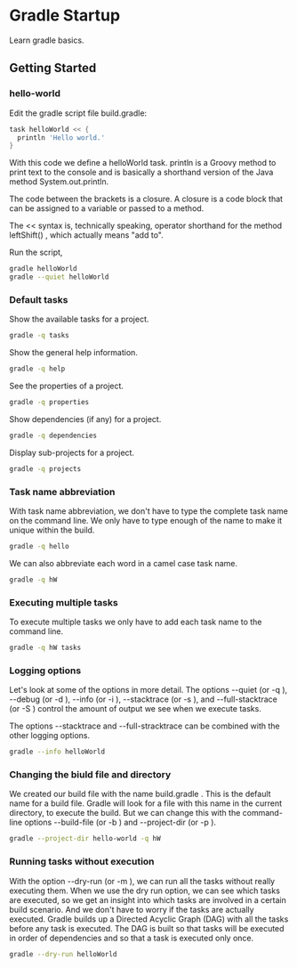 # Gradle Startup
Learn gradle basics.

## Getting Started

### hello-world

Edit the gradle script file build.gradle:

```gradle
task helloWorld << {
  println 'Hello world.'
}
```

With this code we define a helloWorld task. println is a Groovy method to print
text to the console and is basically a shorthand version of the Java method
System.out.println.

The code between the brackets is a closure. A closure is a code block that can be
assigned to a variable or passed to a method.

The << syntax is, technically speaking, operator shorthand for the method
leftShift() , which actually means "add to".

Run the script,

```bash
gradle helloWorld
gradle --quiet helloWorld
```
### Default tasks

Show the available tasks for a project.
```bash
gradle -q tasks
```

Show the general help information.
```bash
gradle -q help
```

See the properties of a project.
```bash
gradle -q properties
```

Show dependencies (if any) for a project.
```bash
gradle -q dependencies
```

Display sub-projects for a project.
```bash
gradle -q projects
```

### Task name abbreviation

With task name abbreviation, we don't have to type the complete task name on
the command line. We only have to type enough of the name to make it unique
within the build.

```bash
gradle -q hello
```

We can also abbreviate each word in a camel case task name.
```bash
gradle -q hW
```

### Executing multiple tasks

To execute multiple tasks we only have to add each task name to the command line.

```bash
gradle -q hW tasks
```

### Logging options
Let's look at some of the options in more detail. The options --quiet (or -q ),
--debug (or -d ), --info (or -i ), --stacktrace (or -s ), and --full-stacktrace
(or -S ) control the amount of output we see when we execute tasks.

The options --stacktrace and --full-stracktrace can be combined with the other
logging options.
```bash
gradle --info helloWorld
```

### Changing the biuld file and directory
We created our build file with the name build.gradle . This is the default name
for a build file. Gradle will look for a file with this name in the current directory,
to execute the build. But we can change this with the command-line options
--build-file (or -b ) and --project-dir (or -p ).
```bash
gradle --project-dir hello-world -q hW
```

### Running tasks without execution

With the option --dry-run (or -m ), we can run all the tasks without really executing
them. When we use the dry run option, we can see which tasks are executed, so we
get an insight into which tasks are involved in a certain build scenario. And we don't
have to worry if the tasks are actually executed. Gradle builds up a Directed Acyclic
Graph (DAG) with all the tasks before any task is executed. The DAG is built so that
tasks will be executed in order of dependencies and so that a task is executed only
once.
```bash
gradle --dry-run helloWorld
```
